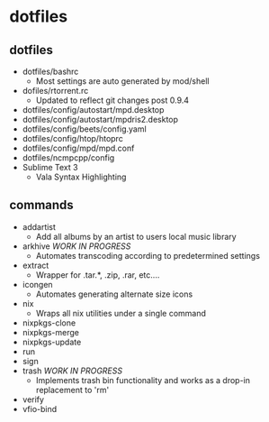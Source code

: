 dotfiles
========

dotfiles
--------

* dotfiles/bashrc
    + Most settings are auto generated by mod/shell
* dofiles/rtorrent.rc
	+ Updated to reflect git changes post 0.9.4
* dotfiles/config/autostart/mpd.desktop
* dotfiles/config/autostart/mpdris2.desktop
* dotfiles/config/beets/config.yaml
* dotfiles/config/htop/htoprc
* dotfiles/config/mpd/mpd.conf
* dotfiles/ncmpcpp/config
* Sublime Text 3
    + Vala Syntax Highlighting

commands
--------
* addartist
	+ Add all albums by an artist to users local music library
* arkhive *WORK IN PROGRESS*
	+ Automates transcoding according to predetermined settings
* extract
	+ Wrapper for .tar.*, .zip, .rar, etc....
* icongen
	+ Automates generating alternate size icons
* nix
	+ Wraps all nix utilities under a single command
* nixpkgs-clone
* nixpkgs-merge
* nixpkgs-update
* run
* sign
* trash *WORK IN PROGRESS*
	+ Implements trash bin functionality and works as a drop-in replacement to 'rm'
* verify
* vfio-bind